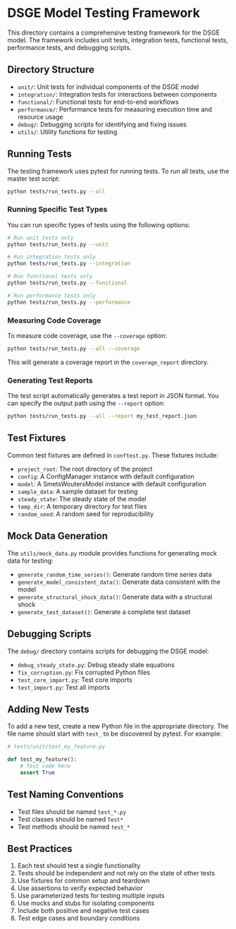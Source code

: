 # DSGE Model Testing Framework

This directory contains a comprehensive testing framework for the DSGE model. The framework includes unit tests, integration tests, functional tests, performance tests, and debugging scripts.

## Directory Structure

- `unit/`: Unit tests for individual components of the DSGE model
- `integration/`: Integration tests for interactions between components
- `functional/`: Functional tests for end-to-end workflows
- `performance/`: Performance tests for measuring execution time and resource usage
- `debug/`: Debugging scripts for identifying and fixing issues
- `utils/`: Utility functions for testing

## Running Tests

The testing framework uses pytest for running tests. To run all tests, use the master test script:

```bash
python tests/run_tests.py --all
```

### Running Specific Test Types

You can run specific types of tests using the following options:

```bash
# Run unit tests only
python tests/run_tests.py --unit

# Run integration tests only
python tests/run_tests.py --integration

# Run functional tests only
python tests/run_tests.py --functional

# Run performance tests only
python tests/run_tests.py --performance
```

### Measuring Code Coverage

To measure code coverage, use the `--coverage` option:

```bash
python tests/run_tests.py --all --coverage
```

This will generate a coverage report in the `coverage_report` directory.

### Generating Test Reports

The test script automatically generates a test report in JSON format. You can specify the output path using the `--report` option:

```bash
python tests/run_tests.py --all --report my_test_report.json
```

## Test Fixtures

Common test fixtures are defined in `conftest.py`. These fixtures include:

- `project_root`: The root directory of the project
- `config`: A ConfigManager instance with default configuration
- `model`: A SmetsWoutersModel instance with default configuration
- `sample_data`: A sample dataset for testing
- `steady_state`: The steady state of the model
- `temp_dir`: A temporary directory for test files
- `random_seed`: A random seed for reproducibility

## Mock Data Generation

The `utils/mock_data.py` module provides functions for generating mock data for testing:

- `generate_random_time_series()`: Generate random time series data
- `generate_model_consistent_data()`: Generate data consistent with the model
- `generate_structural_shock_data()`: Generate data with a structural shock
- `generate_test_dataset()`: Generate a complete test dataset

## Debugging Scripts

The `debug/` directory contains scripts for debugging the DSGE model:

- `debug_steady_state.py`: Debug steady state equations
- `fix_corruption.py`: Fix corrupted Python files
- `test_core_import.py`: Test core imports
- `test_import.py`: Test all imports

## Adding New Tests

To add a new test, create a new Python file in the appropriate directory. The file name should start with `test_` to be discovered by pytest. For example:

```python
# tests/unit/test_my_feature.py

def test_my_feature():
    # Test code here
    assert True
```

## Test Naming Conventions

- Test files should be named `test_*.py`
- Test classes should be named `Test*`
- Test methods should be named `test_*`

## Best Practices

1. Each test should test a single functionality
2. Tests should be independent and not rely on the state of other tests
3. Use fixtures for common setup and teardown
4. Use assertions to verify expected behavior
5. Use parameterized tests for testing multiple inputs
6. Use mocks and stubs for isolating components
7. Include both positive and negative test cases
8. Test edge cases and boundary conditions